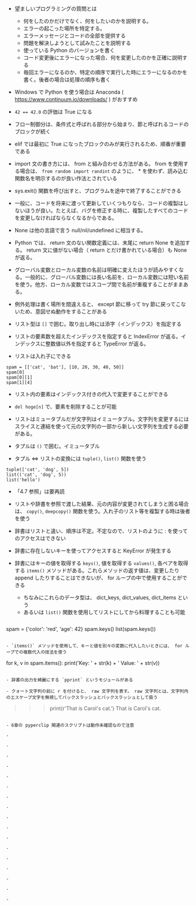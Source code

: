 - 望ましいプログラミングの質問とは
  - 何をしたのかだけでなく、何をしたいのかを説明する。
  - エラーの起こった場所を特定する。
  - エラーメッセージとコードの全部を提供する
  - 問題を解決しようとして試みたことを説明する
  - 使っている Python のバージョンを書く
  - コード変更後にエラーになった場合、何を変更したのかを正確に説明する
  - 毎回エラーになるのか、特定の順序で実行した時にエラーになるのかを書く。後者の場合は処理の順序も書く

- Windows で Python を使う場合は Anaconda ( https://www.continuum.io/downloads/ ) がおすすめ

- `42 == 42.0` の評価は True になる

- フロー制御分は、条件式と呼ばれる部分から始まり、節と呼ばれるコードのブロックが続く

- elif では最初に True になったブロックのみが実行されるため、順番が重要である

- import 文の書き方には、 from と組み合わせる方法がある。 from を使用する場合は、 `from random import randint` のように、 * を使わず、読み込む関数名を明示するのが良い作法とされている

- sys.exit() 関数を呼び出すと、プログラムを途中で終了することができる

- 一般に、コードを将来に渡って更新していくつもりなら、コードの複製はしないほうが良い。たとえば、バグを修正する時に、複製したすべてのコードを変更しなければならなくなるからである。

- None は他の言語で言う null/nil/undefined に相当する。

- Python では、 return 文のない関数定義には、末尾に return None を追加する。 return 文に値がない場合（ return とだけ書かれている場合）も None が返る。

- グローバル変数とローカル変数の名前は明確に変えたほうが読みやすくなる。一般的に、グローバル変数には長い名前を、ローカル変数には短い名前を使う。他方、ローカル変数ではスコープ間で名前が重複することがままある。

- 例外処理は書く場所を間違えると、 except 節に移って try 節に戻ってこないため、意図せぬ動作をすることがある

- リスト型は `[]` で囲む。取り出し時には添字（インデックス）を指定する

- リストの要素数を超えたインデックスを指定すると IndexError が返る。インデックスに整数値以外を指定すると TypeError が返る。

- リストは入れ子にできる
```
spam = [['cat', 'bat'], [10, 20, 30, 40, 50]]
spam[0]
spam[0][1]
spam[1][4]
```

- リスト内の要素はインデックス付きの代入で変更することができる

- `del hoge[n]` で、要素を削除することが可能

- リストはミュータブルだが文字列はイミュータブル。文字列を変更するにはスライスと連結を使って元の文字列の一部から新しい文字列を生成する必要がある。

- タプルは `()` で囲む。イミュータブル

- タプル <=> リストの変換には `tuple()`, `list()` 関数を使う
```
tuple(['cat', 'dog', 5])
list(('cat', 'dog', 5))
list('hello')
```

- 「4.7 参照」は要再読

- リストや辞書を参照で渡した結果、元の内容が変更されてしまうと困る場合は、 `copy()`, `deepcopy()` 関数を使う。入れ子のリスト等を複製する時は後者を使う

- 辞書はリストと違い、順序は不定。不定なので、リストのように : を使ってのアクセスはできない

- 辞書に存在しないキーを使ってアクセスすると KeyError が発生する

- 辞書にはキーの値を取得する `keys()`, 値を取得する `values()`, 各ペアを取得する `items()` メソッドがある。これらメソッドの返す値は、変更したり append したりすることはできないが、 for ループの中で使用することができる
  - ちなみにこれらのデータ型は、 dict_keys, dict_values, dict_items という
  - あるいは `list()` 関数を使用してリストにしてから料理することも可能
  ```
spam = {'color': 'red', 'age': 42}
spam.keys()
list(spam.keys())
  ```

- `items()` メソッドを使用して、キーと値を別々の変数に代入したいときには、 for ループでの複数代入の技法を使う
```
for k, v in spam.items():
    print('Key: ' + str(k) + ' Value: ' + str(v))
```

- 辞書の出力を綺麗にする `pprint` というモジュールがある

- クォート文字列の前に r を付けると、 raw 文字列を表す。 raw 文字列とは、文字列内のエスケープ文字を無視してバックスラッシュとバックスラッシュとして扱う
```
>>> print(r'That is Carol\'s cat.')
That is Carol\'s cat.
```

- 6章の pyperclip 関連のスクリプトは動作未確認なので注意

- 

- 

- 

- 

- 

- 

- 

- 

- 

- 

- 

- 

- 

- 

- 

- 

- 

